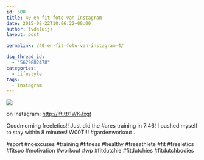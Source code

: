 ```yaml
---
id: 588
title: 40 en fit foto van Instagram
date: 2015-08-22T10:06:22+00:00
author: tvdsluijs
layout: post

permalink: /40-en-fit-foto-van-instagram-4/

dsq_thread_id:
  - "5629882478"
categories:
  - Lifestyle
tags:
  - instagram
---
```

<img src="http://ift.tt/1U6b73v" style="" />
  
on Instagram: <http://ift.tt/1WKJxgt>
  
Goodmorning freeletics!! Just did the #ares training in 7:46! I pushed myself to stay within 8 minutes! W00T!!! #gardenworkout .
  
#sport #noexcuses #training #fitness #healthy #freeathlete #fit #freeletics #fitspo #motivation #workout #wp #fitdutchie #fitdutchies #fitdutchbodies